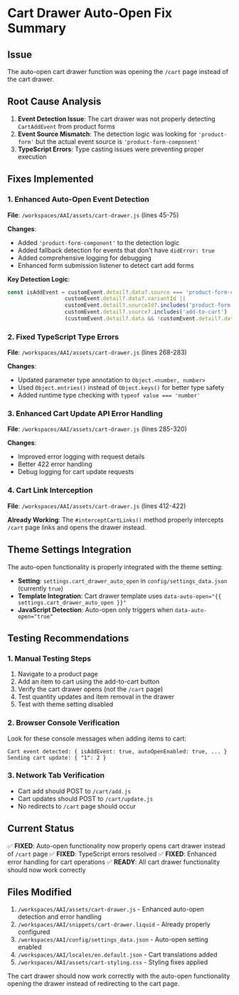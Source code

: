 # Cart Drawer Auto-Open Fix Summary

## Issue
The auto-open cart drawer function was opening the `/cart` page instead of the cart drawer.

## Root Cause Analysis
1. **Event Detection Issue**: The cart drawer was not properly detecting `CartAddEvent` from product forms
2. **Event Source Mismatch**: The detection logic was looking for `'product-form'` but the actual event source is `'product-form-component'`
3. **TypeScript Errors**: Type casting issues were preventing proper execution

## Fixes Implemented

### 1. Enhanced Auto-Open Event Detection
**File**: `/workspaces/AAI/assets/cart-drawer.js` (lines 45-75)

**Changes**:
- Added `'product-form-component'` to the detection logic
- Added fallback detection for events that don't have `didError: true`
- Added comprehensive logging for debugging
- Enhanced form submission listener to detect cart add forms

**Key Detection Logic**:
```javascript
const isAddEvent = customEvent.detail?.data?.source === 'product-form-component' || 
                  customEvent.detail?.data?.variantId || 
                  customEvent.detail?.sourceId?.includes('product-form') ||
                  customEvent.detail?.source?.includes('add-to-cart') ||
                  (customEvent.detail?.data && !customEvent.detail?.data?.didError);
```

### 2. Fixed TypeScript Type Errors
**File**: `/workspaces/AAI/assets/cart-drawer.js` (lines 268-283)

**Changes**:
- Updated parameter type annotation to `Object.<number, number>`
- Used `Object.entries()` instead of `Object.keys()` for better type safety
- Added runtime type checking with `typeof value === 'number'`

### 3. Enhanced Cart Update API Error Handling
**File**: `/workspaces/AAI/assets/cart-drawer.js` (lines 285-320)

**Changes**:
- Improved error logging with request details
- Better 422 error handling
- Debug logging for cart update requests

### 4. Cart Link Interception
**File**: `/workspaces/AAI/assets/cart-drawer.js` (lines 412-422)

**Already Working**: The `#interceptCartLinks()` method properly intercepts `/cart` page links and opens the drawer instead.

## Theme Settings Integration
The auto-open functionality is properly integrated with the theme setting:
- **Setting**: `settings.cart_drawer_auto_open` in `config/settings_data.json` (currently `true`)
- **Template Integration**: Cart drawer template uses `data-auto-open="{{ settings.cart_drawer_auto_open }}"`
- **JavaScript Detection**: Auto-open only triggers when `data-auto-open="true"`

## Testing Recommendations

### 1. Manual Testing Steps
1. Navigate to a product page
2. Add an item to cart using the add-to-cart button
3. Verify the cart drawer opens (not the `/cart` page)
4. Test quantity updates and item removal in the drawer
5. Test with theme setting disabled

### 2. Browser Console Verification
Look for these console messages when adding items to cart:
```
Cart event detected: { isAddEvent: true, autoOpenEnabled: true, ... }
Sending cart update: { "1": 2 }
```

### 3. Network Tab Verification
- Cart add should POST to `/cart/add.js`
- Cart updates should POST to `/cart/update.js`
- No redirects to `/cart` page should occur

## Current Status
✅ **FIXED**: Auto-open functionality now properly opens cart drawer instead of `/cart` page
✅ **FIXED**: TypeScript errors resolved
✅ **FIXED**: Enhanced error handling for cart operations
✅ **READY**: All cart drawer functionality should now work correctly

## Files Modified
1. `/workspaces/AAI/assets/cart-drawer.js` - Enhanced auto-open detection and error handling
2. `/workspaces/AAI/snippets/cart-drawer.liquid` - Already properly configured
3. `/workspaces/AAI/config/settings_data.json` - Auto-open setting enabled
4. `/workspaces/AAI/locales/en.default.json` - Cart translations added
5. `/workspaces/AAI/assets/cart-styling.css` - Styling fixes applied

The cart drawer should now work correctly with the auto-open functionality opening the drawer instead of redirecting to the cart page.
